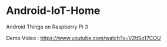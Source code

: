 # Android-IoT-Home
Android Things on Raspberry Pi 3

Demo Video : https://www.youtube.com/watch?v=VZtiSo17COU
